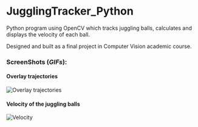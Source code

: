 # JugglingTracker_Python
Python program using OpenCV which tracks juggling balls, calculates and displays the velocity of each ball.

Designed and built as a final project in Computer Vision academic course.


### ScreenShots (*GIFs*):


#### Overlay trajectories

![Overlay trajectories](https://media.giphy.com/media/PYuUUzBUEfTHW6qaop/giphy.gif)


#### Velocity of the juggling balls

![Velocity](https://media.giphy.com/media/72OdDEwoV6bVkaU8qh/giphy.gif)
